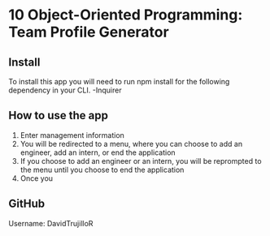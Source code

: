 # 10 Object-Oriented Programming: Team Profile Generator

## Install

To install this app you will need to run npm install for the following dependency in your CLI.
-Inquirer

## How to use the app 

1.	Enter management information
2.	You will be redirected to a menu, where you can choose to add an engineer, add an intern, or end the application
3.	If you choose to add an engineer or an intern, you will be reprompted to the menu until you choose to end the application
4.	Once you 

## GitHub

Username: DavidTrujilloR



